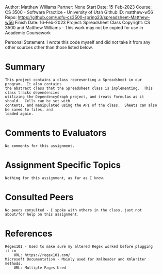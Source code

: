 ﻿
Author:			Matthew Williams
Partner:		None
Start Date:		15-Feb-2023
Course:			CS 3500 - Software Practice - University of Utah
Github ID:		matthew-w56
Repo:			https://github.com/uofu-cs3500-spring23/spreadsheet-Matthew-w56
Finish Date:	16-Feb-2023
Project:		Spreadsheet Class
Copyright:		CS 3500 and Matthew Williams - This work may not be copied for use in Academic Coursework

Personal Statement: I wrote this code myself and did not take it from any other sources other than those listed below.

# Summary

	This project contains a class representing a Spreadsheet in our program.  It also contains
	the abstract class that the Spreadsheet class is implementing.  This class tracks dependencies
	utilizing the DependencyGraph project, and treats Formulas as it should.  Cells can be set with
	contents, and manipulated using the API of the class.  Sheets can also be saved to files, and
	loaded again.

# Comments to Evaluators

	No comments for this assignment.

# Assignment Specific Topics
	
	Nothing for this assignment, as far as I know.

# Consulted Peers
	
	No peers consulted - I spoke with others in the class, just not about/for help on this assignment.

# References

	Regex101 - Used to make sure my altered Regex worked before plugging it in
		URL: https://regex101.com/
	Microsoft Documentation - Mainly used for XmlReader and XmlWriter methods.
		URL: Multiple Pages Used